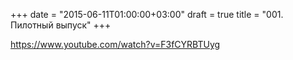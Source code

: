 +++
date = "2015-06-11T01:00:00+03:00"
draft = true
title = "001. Пилотный выпуск"
+++

https://www.youtube.com/watch?v=F3fCYRBTUyg
